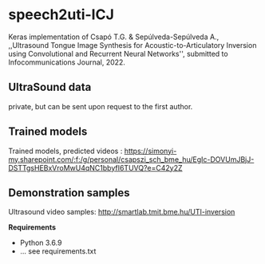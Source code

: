 # speech2uti-ICJ
Keras implementation of Csapó T.G. & Sepúlveda-Sepúlveda A., ,,Ultrasound Tongue Image Synthesis for Acoustic-to-Articulatory Inversion using Convolutional and Recurrent Neural Networks'', submitted to Infocommunications Journal, 2022.

## UltraSound data

private, but can be sent upon request to the first author.

## Trained models

Trained models, predicted videos : https://simonyi-my.sharepoint.com/:f:/g/personal/csapszi_sch_bme_hu/EgIc-DOVUmJBjJ-DSTTgsHEBxVroMwU4qNC1bbyfI6TUVQ?e=C42y2Z

## Demonstration samples

Ultrasound video samples: http://smartlab.tmit.bme.hu/UTI-inversion

**Requirements**

- Python 3.6.9
- ... see requirements.txt